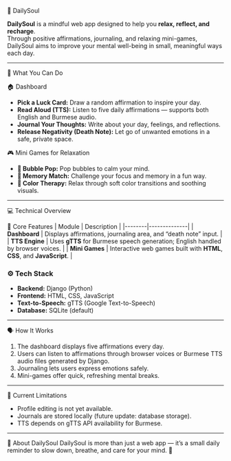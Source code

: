 🌿 DailySoul

**DailySoul** is a mindful web app designed to help you **relax, reflect, and recharge**.  
Through positive affirmations, journaling, and relaxing mini-games, DailySoul aims to improve your mental well-being in small, meaningful ways each day.

---
💖 What You Can Do

 🏠 Dashboard
- **Pick a Luck Card:** Draw a random affirmation to inspire your day.  
- **Read Aloud (TTS):** Listen to five daily affirmations — supports both English and Burmese audio.  
- **Journal Your Thoughts:** Write about your day, feelings, and reflections.  
- **Release Negativity (Death Note):** Let go of unwanted emotions in a safe, private space.  

🎮 Mini Games for Relaxation
- **🫧 Bubble Pop:** Pop bubbles to calm your mind.  
- **🧠 Memory Match:** Challenge your focus and memory in a fun way.  
- **🎨 Color Therapy:** Relax through soft color transitions and soothing visuals.  

---
 💻 Technical Overview

 🧠 Core Features
| Module | Description |
|--------|--------------|
| **Dashboard** | Displays affirmations, journaling area, and “death note” input. |
| **TTS Engine** | Uses **gTTS** for Burmese speech generation; English handled by browser voices. |
| **Mini Games** | Interactive web games built with **HTML**, **CSS**, and **JavaScript**. |

### ⚙️ Tech Stack
- **Backend:** Django (Python)  
- **Frontend:** HTML, CSS, JavaScript  
- **Text-to-Speech:** gTTS (Google Text-to-Speech)  
- **Database:** SQLite (default)
  
---
🗣️ How It Works

1. The dashboard displays five affirmations every day.  
2. Users can listen to affirmations through browser voices or Burmese TTS audio files generated by Django.  
3. Journaling lets users express emotions safely.  
4. Mini-games offer quick, refreshing mental breaks.  

---
 🚧 Current Limitations
 
- Profile editing is not yet available.  
- Journals are stored locally (future update: database storage).  
- TTS depends on gTTS API availability for Burmese.  

---
🧘 About DailySoul
DailySoul is more than just a web app — it’s a small daily reminder to slow down, breathe, and care for your mind. 💫

